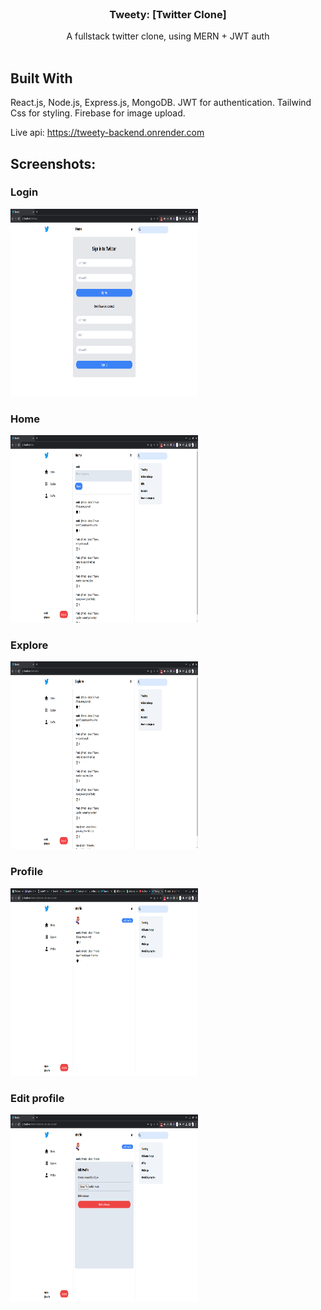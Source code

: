 
<br/>
<p align="center">
  <h3 align="center">Tweety:  [Twitter Clone]</h3>

  <p align="center">
    A fullstack twitter clone, using MERN + JWT auth
    <br/>
    <br/>

  </p>
</p>




## Built With

React.js, Node.js, Express.js, MongoDB. JWT for authentication. Tailwind Css for styling. Firebase for image upload.

Live api: https://tweety-backend.onrender.com

## Screenshots:

### Login

 <img src="https://github.com/kks007/twitter_clone_mern/blob/main/screenshots/login_page.png" alt="Login" width="300" height="300">

### Home 

 <img src="https://github.com/kks007/twitter_clone_mern/blob/main/screenshots/home.png" alt="home" width="300" height="300">

### Explore

 <img src="https://github.com/kks007/twitter_clone_mern/blob/main/screenshots/explore.png" alt="explore" width="300" height="300">
 
### Profile 

 <img src="https://github.com/kks007/twitter_clone_mern/blob/main/screenshots/profile_page.png" alt="profile" width="300" height="300">

 ### Edit profile


 <img src="https://github.com/kks007/twitter_clone_mern/blob/main/screenshots/edit_account_page.png" alt="edit" width="300" height="300">



